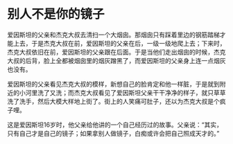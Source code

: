 # 别人不是你的镜子



爱因斯坦的父亲和杰克大叔去清扫一个大烟囱。那烟囱只有踩着里边的钢筋踏梯才能上去，于是杰克大叔在前，爱因斯坦的父亲在后，一级一级地爬上去；下来时，杰克大叔依旧在前，爱因斯坦的父亲跟在后面。于是当他们走出烟囱的时候，杰克大叔的后背，脸上全都被烟囱里的烟灰蹭黑了，而爱因斯坦的父亲身上连一点烟灰也没有。 

爱因斯坦的父亲看见杰克大叔的模样，新想自己的脸肯定和他一样脏，于是就到附近的小河里洗了又洗；而杰克大叔看见了爱因斯坦父亲干干净净的样子，就只草草洗了洗手，然后大模大样地上街了。街上的人笑痛可肚子，还以为杰克大叔是个疯子哩。 

这是爱因斯坦16岁时，他父亲给他讲的一个自己经历过的故事。父亲说：“其实，只有自己才是自己的镜子；如果拿别人做镜子，白痴或许会把自己照成天才的。”
 